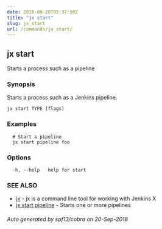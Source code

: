 ```yaml
---
date: 2018-09-20T05:37:50Z
title: "jx start"
slug: jx_start
url: /commands/jx_start/
---
```

## jx start

Starts a process such as a pipeline

### Synopsis

Starts a process such as a Jenkins pipeline.

```
jx start TYPE [flags]
```

### Examples

```
  # Start a pipeline
  jx start pipeline foo
```

### Options

```
  -h, --help   help for start
```

### SEE ALSO

* [jx](/commands/jx/)	 - jx is a command line tool for working with Jenkins X
* [jx start pipeline](/commands/jx_start_pipeline/)	 - Starts one or more pipelines

###### Auto generated by spf13/cobra on 20-Sep-2018
